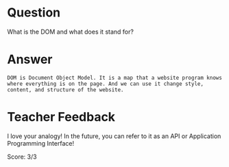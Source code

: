 # Question
What is the DOM and what does it stand for?

# Answer
    DOM is Document Object Model. It is a map that a website program knows where everything is on the page. And we can use it change style, content, and structure of the website.

# Teacher Feedback

I love your analogy! In the future, you can refer to it as an API or Application Programming Interface!

Score: 3/3